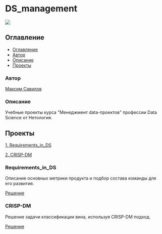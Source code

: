 # DS_management
![](https://img.shields.io/badge/Project%20status-Done-green)

## Оглавление

- [Оглавление](#оглавление)
- [Автор](#авторы)
- [Описание](#описание)
- [Проекты](#проекты)

### Автор

[Максим Савилов](https://github.com/msavilov/)

### Описание

Учебные проекты курса "Менеджмент data-проектов" профессии Data Science от Нетология.

## Проекты

  [1. Requirements_in_DS](#requirements_in_ds)
  
  [2. CRISP-DM](#CRISP-DM)
  
### Requirements_in_DS
  
  Описание основных метрики продукта и подбор состава команды для его развития.

  [Решение](https://github.com/msavilov/DS_management/blob/main/1_Requirements_in_DS/requirements_in_ds.ipynb)
  
### CRISP-DM
  
  Решение задачи классификации вина, используя CRISP-DM подход.

  [Решение](https://github.com/msavilov/DS_management/blob/main/2_CRISP-DM/notebooks/1.0-msavilov-crispdm.ipynb)
